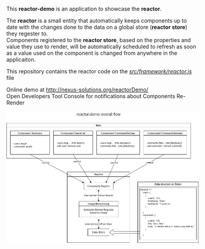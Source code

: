 This **reactor-demo** is an application to showcase the **reactor**.

The **reactor** is a small entity that automatically keeps components up to date with the changes done to the data on a global store (**reactor store**) they regester to.\
Components registered to the **reactor store**, based on the properties and value they use to render, will be automatically scheduled to refresh as soon as a value used on the component is changed from anywhere in the applicaiton.

This repository contains the reactor code on the *[src/framework/reactor.js](https://github.com/alexielm/reactor-demo/blob/main/src/framework/reactor.jsx)* file

Online demo at <http://nexus-solutions.org/reactorDemo/>\
Open Developers Tool Console for notifications about Components Re-Render

![Overall Flow Diagram](https://raw.githubusercontent.com/alexielm/reactor-demo/main/documentation/reactor-demo-chart.png)